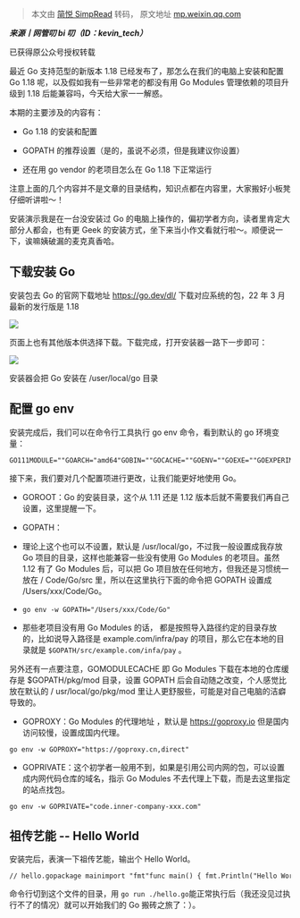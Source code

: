 > 本文由 [简悦 SimpRead](http://ksria.com/simpread/) 转码， 原文地址 [mp.weixin.qq.com](https://mp.weixin.qq.com/s?__biz=MjM5NTY1MjY0MQ==&mid=2650846206&idx=5&sn=dad45ad104179799d72ba4f803463f3b&chksm=bd0126b08a76afa6b31199a37096320e433222333ee3d1c923c71097d1dc8c61088566ff9306&mpshare=1&scene=1&srcid=0403b5HyawX2TYDMvF6xLXrO&sharer_sharetime=1648982339087&sharer_shareid=8a467675e94cd5b11b6640b7770d6cc6#rd)

___来源丨网管叨 bi 叨（ID：kevin_tech）___

已获得原公众号授权转载

最近 Go 支持范型的新版本 1.18 已经发布了，那怎么在我们的电脑上安装和配置 Go 1.18 呢，以及假如我有一些非常老的都没有用 Go Modules 管理依赖的项目升级到 1.18 后能兼容吗，今天给大家一一解惑。  

本期的主要涉及的内容有：

*   Go 1.18 的安装和配置
    
*   GOPATH 的推荐设置（是的，虽说不必须，但是我建议你设置）
    
*   还在用 go vendor 的老项目怎么在 Go 1.18 下正常运行
    

注意上面的几个内容并不是文章的目录结构，知识点都在内容里，大家搬好小板凳仔细听讲啦～！

安装演示我是在一台没安装过 Go 的电脑上操作的，偏初学者方向，读者里肯定大部分人都会，也有更 Geek 的安装方式，坐下来当小作文看就行啦～。顺便说一下，诶嘛姨破漏的麦克真香哈。

下载安装 Go
-------

安装包去 Go 的官网下载地址 https://go.dev/dl/ 下载对应系统的包，22 年 3 月 最新的发行版是 1.18

![](https://mmbiz.qpic.cn/mmbiz_png/z4pQ0O5h0f50jtNsRZ6XC4yO3tjDkfPfNr44DQuo9sGtocmWiauWN6zYXCnKbcZh9ojJMFWyOFkEZmXJIpLHwVA/640?wx_fmt=png)

页面上也有其他版本供选择下载。下载完成，打开安装器一路下一步即可：

![](https://mmbiz.qpic.cn/mmbiz_png/z4pQ0O5h0f50jtNsRZ6XC4yO3tjDkfPfsesCRrRthbthzUQm652Dh9fp4cgkmr8JgWibV1WE5JlJqFWbUic7icJLg/640?wx_fmt=png)

安装器会把 Go 安装在 /user/local/go 目录

配置 go env
---------

安装完成后，我们可以在命令行工具执行 go env 命令，看到默认的 go 环境变量：

```
GO111MODULE=""GOARCH="amd64"GOBIN=""GOCACHE=""GOENV=""GOEXE=""GOEXPERIMENT=""GOFLAGS=""GOHOSTARCH="amd64"GOHOSTOS="darwin"GOINSECURE=""GOMODCACHE=""GOOS="darwin"GOPATH="/usrs/local/go"GOROOT="/usr/local/go"....
```

接下来，我们要对几个配置项进行更改，让我们能更好地使用 Go。

*   GOROOT：Go 的安装目录，这个从 1.11 还是 1.12 版本后就不需要我们再自己设置，这里提醒一下。
    
*   GOPATH：
    

*   理论上这个也可以不设置，默认是 /usr/local/go，不过我一般设置成我存放 Go 项目的目录，这样也能兼容一些没有使用 Go Modules 的老项目。虽然 1.12 有了 Go Modules 后，可以把 Go 项目放在任何地方，但我还是习惯统一放在 / Code/Go/src 里，所以在这里执行下面的命令把 GOPATH 设置成 /Users/xxx/Code/Go。
    
*   `go env -w GOPATH="/Users/xxx/Code/Go"`
    
*   那些老项目没有用 Go Modules 的话， 都是按照导入路径约定的目录存放的，比如说导入路径是 example.com/infra/pay 的项目，那么它在本地的目录就是 `$GOPATH/src/example.com/infa/pay` 。
    

另外还有一点要注意，GOMODULECACHE 即 Go Modules 下载在本地的仓库缓存是 $GOPATH/pkg/mod 目录，设置 GOPATH 后会自动随之改变，个人感觉比放在默认的 / usr/local/go/pkg/mod 里让人更舒服些，可能是对自己电脑的洁癖导致的。

*   GOPROXY：Go Modules 的代理地址 ，默认是 https://goproxy.io 但是国内访问较慢，设置成国内代理。
    

```
go env -w GOPROXY="https://goproxy.cn,direct"
```

*   GOPRIVATE：这个初学者一般用不到，如果是引用公司内网的包，可以设置成内网代码仓库的域名，指示 Go Modules 不去代理上下载，而是去这里指定的站点找包。
    

```
go env -w GOPRIVATE="code.inner-company-xxx.com"
```

祖传艺能 -- Hello World
-------------------

安装完后，表演一下祖传艺能，输出个 Hello World。

```
// hello.gopackage mainimport "fmt"func main() { fmt.Println("Hello World!")}
```

命令行切到这个文件的目录，用 `go run ./hello.go`能正常执行后（我还没见过执行不了的情况）就可以开始我们的 Go 搬砖之旅了：）。